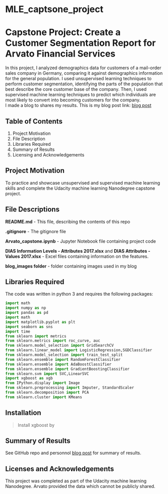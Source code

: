 # MLE_captsone_project


# Capstone Project: Create a Customer Segmentation Report for Arvato Financial Services
In this project, I analyzed demographics data for customers of a mail-order sales company in Germany, comparing it against demographics information for the general population. I used unsupervised learning techniques to perform customer segmentation, identifying the parts of the population that best describe the core customer base of the company. Then, I used supervised machine learning techniques to predict which individuals are most likely to convert into becoming customers for the company.  
I made a blog to shares my results. This is my blog post link: [blog post](https://oboukary.github.io/udacity_mle_nanodegree)

## Table of Contents
1) Project Motivation <br>
2) File Description <br>
3) Libraries Required <br>
4) Summary of Results <br>
5) Licensing and Acknowledgements <br>

## Project Motivation
To practice and showcase unsupervised and supervised machine learning skills and complete the Udacity machine learning Nanodegree capstone project.

## File Descriptions
**README.md** - This file, describing the contents of this repo

**.gitignore** - The gitignore file

**Arvato_capstone.ipynb** - Jupyter Notebook file containing project code

**DIAS Information Levels - Attributes 2017.xlsx** and **DIAS Attributes - Values 2017.xlsx** - Excel files containing information on the features.

**blog_images folder** - folder containing images used in my blog 

## Libraries Required
The code was written in python 3 and requires the following packages: 
```python
import math
import numpy as np
import pandas as pd
import math
import matplotlib.pyplot as plt
import seaborn as sns
import time
from sklearn import metrics
from sklearn.metrics import roc_curve, auc
from sklearn.model_selection import GridSearchCV
from sklearn.linear_model import LogisticRegression,SGDClassifier
from sklearn.model_selection import train_test_split
from sklearn.ensemble import RandomForestClassifier
from sklearn.ensemble import AdaBoostClassifier
from sklearn.ensemble import GradientBoostingClassifier
from sklearn.svm import SVC,LinearSVC
import xgboost as xgb
from IPython.display import Image
from sklearn.preprocessing import Imputer, StandardScaler
from sklearn.decomposition import PCA
from sklearn.cluster import KMeans
```
## Installation
> Install xgboost by 

## Summary of Results
See GitHub repo and personnol [blog post](https://oboukary.github.io/udacity_mle_nanodegree) for summary of results.  

## Licenses and Acknowledgements
This project was completed as part of the Udacity machine learning Nanodegree.
Arvato provided the data which cannot be publicly shared.